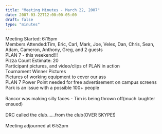 ```yaml
---
title: "Meeting Minutes - March 22, 2007"
date: 2007-03-22T12:00:00-05:00
draft: false
type: "minutes"
---
```


Meeting Started: 6:15pm<br />
Members Attended:Tim, Eric, Carl, Mark, Joe, Velex, Dan, Chris, Sean, Adam, Cameron, Anthony, Greg, and 2 guests<br />
PLAN 7 - this weekend!!!<br />
Pizza Count Estimate: 20<br />
Participant pictures, and video/clips of PLAN in action<br />
Tournament Winner Pictures<br />
Pictures of working equipment to cover our ass<br />
PLAN 7 Power Point needed for free advertisement on campus screens<br />
Park is an issue with a possible 100+ people<br />
<br />
Rancor was making silly faces - Tim is being thrown off(much laughter ensued)<br />
<br />
DRC called the club......from the club(OVER SKYPE!)<br />
<br />
Meeting adjourned at 6:52pm